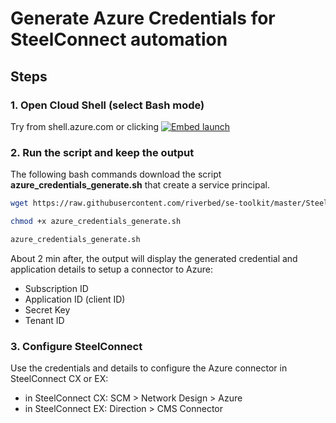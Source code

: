 # Generate Azure Credentials for SteelConnect automation

## Steps

### 1. Open Cloud Shell (select Bash mode)

Try from shell.azure.com or clicking 
[![Embed launch](https://shell.azure.com/images/launchcloudshell.png "Launch Azure Cloud Shell")](https://shell.azure.com)

### 2. Run the script and keep the output

The following bash commands download the script **azure_credentials_generate.sh** that create a service principal.

```bash
wget https://raw.githubusercontent.com/riverbed/se-toolkit/master/SteelConnect/Azure-Generate-Credentials/azure_credentials_generate.sh

chmod +x azure_credentials_generate.sh

azure_credentials_generate.sh
```

About 2 min after, the output will display the generated credential and application details to setup a connector to Azure:

- Subscription ID
- Application ID (client ID)
- Secret Key
- Tenant ID

### 3. Configure SteelConnect

Use the credentials and details to configure the Azure connector in SteelConnect CX or EX:

- in SteelConnect CX: SCM > Network Design > Azure
- in SteelConnect EX: Direction > CMS Connector
